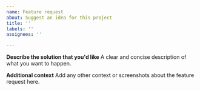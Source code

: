 ```yaml
---
name: Feature request
about: Suggest an idea for this project
title: ''
labels: ''
assignees: ''

---
```


**Describe the solution that you'd like**
A clear and concise description of what you want to happen.

**Additional context**
Add any other context or screenshots about the feature request here.
